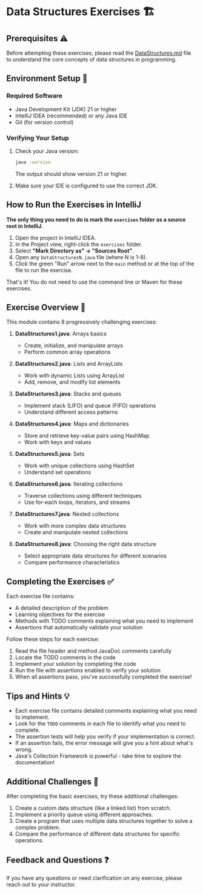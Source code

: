 # Data Structures Exercises 🏗️

## Prerequisites ⚠️

Before attempting these exercises, please read the [DataStructures.md](../DataStructures.md) file to understand the core concepts of data structures in programming.

## Environment Setup 🔧

### Required Software
- Java Development Kit (JDK) 21 or higher
- IntelliJ IDEA (recommended) or any Java IDE
- Git (for version control)

### Verifying Your Setup
1. Check your Java version:
   ```bash
   java -version
   ```
   The output should show version 21 or higher.

2. Make sure your IDE is configured to use the correct JDK.

## How to Run the Exercises in IntelliJ

**The only thing you need to do is mark the `exercises` folder as a source root in IntelliJ.**

1. Open the project in IntelliJ IDEA.
2. In the Project view, right-click the `exercises` folder.
3. Select **"Mark Directory as" → "Sources Root"**.
4. Open any `DataStructuresN.java` file (where N is 1-8).
5. Click the green "Run" arrow next to the `main` method or at the top of the file to run the exercise.

That's it! You do not need to use the command line or Maven for these exercises.

## Exercise Overview 📂

This module contains 8 progressively challenging exercises:

1. **DataStructures1.java**: Arrays basics
   - Create, initialize, and manipulate arrays
   - Perform common array operations

2. **DataStructures2.java**: Lists and ArrayLists
   - Work with dynamic Lists using ArrayList
   - Add, remove, and modify list elements

3. **DataStructures3.java**: Stacks and queues
   - Implement stack (LIFO) and queue (FIFO) operations
   - Understand different access patterns

4. **DataStructures4.java**: Maps and dictionaries
   - Store and retrieve key-value pairs using HashMap
   - Work with keys and values

5. **DataStructures5.java**: Sets
   - Work with unique collections using HashSet
   - Understand set operations

6. **DataStructures6.java**: Iterating collections
   - Traverse collections using different techniques
   - Use for-each loops, iterators, and streams

7. **DataStructures7.java**: Nested collections
   - Work with more complex data structures
   - Create and manipulate nested collections

8. **DataStructures8.java**: Choosing the right data structure
   - Select appropriate data structures for different scenarios
   - Compare performance characteristics

## Completing the Exercises ✅

Each exercise file contains:
- A detailed description of the problem
- Learning objectives for the exercise
- Methods with TODO comments explaining what you need to implement
- Assertions that automatically validate your solution

Follow these steps for each exercise:

1. Read the file header and method JavaDoc comments carefully
2. Locate the TODO comments in the code
3. Implement your solution by completing the code
4. Run the file with assertions enabled to verify your solution
5. When all assertions pass, you've successfully completed the exercise!

## Tips and Hints 💡

- Each exercise file contains detailed comments explaining what you need to implement.
- Look for the `TODO` comments in each file to identify what you need to complete.
- The assertion tests will help you verify if your implementation is correct.
- If an assertion fails, the error message will give you a hint about what's wrong.
- Java's Collection Framework is powerful - take time to explore the documentation!

## Additional Challenges 🌟

After completing the basic exercises, try these additional challenges:

1. Create a custom data structure (like a linked list) from scratch.
2. Implement a priority queue using different approaches.
3. Create a program that uses multiple data structures together to solve a complex problem.
4. Compare the performance of different data structures for specific operations.

## Feedback and Questions ❓

If you have any questions or need clarification on any exercise, please reach out to your instructor. 